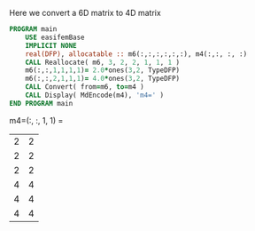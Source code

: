 Here we convert a 6D matrix to 4D matrix

```fortran
PROGRAM main
    USE easifemBase
    IMPLICIT NONE
    real(DFP), allocatable :: m6(:,:,:,:,:,:), m4(:,:, :, :)
    CALL Reallocate( m6, 3, 2, 2, 1, 1, 1 )
    m6(:,:,1,1,1,1)= 2.0*ones(3,2, TypeDFP)
    m6(:,:,2,1,1,1)= 4.0*ones(3,2, TypeDFP)
    CALL Convert( from=m6, to=m4 )
    CALL Display( MdEncode(m4), 'm4=' )
END PROGRAM main
```

m4=(:, :, 1, 1) =

|   |   |
| - | - |
| 2 | 2 |
| 2 | 2 |
| 2 | 2 |
| 4 | 4 |
| 4 | 4 |
| 4 | 4 |
